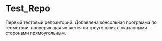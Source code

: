 # Test_Repo
Первый тестовый репозиторий.
Добавлена консольная программа по геометрии, проверяющая является ли треугольник с указанными сторонами прямоугольным.
